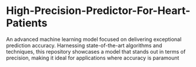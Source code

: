 # High-Precision-Predictor-For-Heart-Patients
An advanced machine learning model focused on delivering exceptional prediction accuracy. Harnessing state-of-the-art algorithms and techniques, this repository showcases a model that stands out in terms of precision, making it ideal for applications where accuracy is paramount
